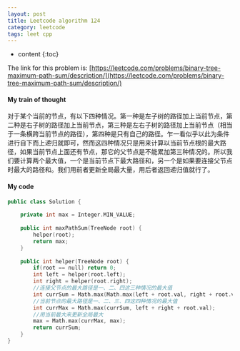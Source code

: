 ```yaml
---
layout: post
title: Leetcode algorithm 124
category: leetcode
tags: leet cpp
---
```


* content
{:toc}


The link for this problem is: [https://leetcode.com/problems/binary-tree-maximum-path-sum/description/](https://leetcode.com/problems/binary-tree-maximum-path-sum/description/)







#### My train of thought

对于某个当前的节点，有以下四种情况。第一种是左子树的路径加上当前节点，第二种是右子树的路径加上当前节点，第三种是左右子树的路径加上当前节点（相当于一条横跨当前节点的路径），第四种是只有自己的路径。乍一看似乎以此为条件进行自下而上递归就即可，然而这四种情况只是用来计算以当前节点根的最大路径，如果当前节点上面还有节点，那它的父节点是不能累加第三种情况的。所以我们要计算两个最大值，一个是当前节点下最大路径和，另一个是如果要连接父节点时最大的路径和。我们用前者更新全局最大量，用后者返回递归值就行了。



#### My code

```c++
public class Solution {
    
    private int max = Integer.MIN_VALUE;
    
    public int maxPathSum(TreeNode root) {
        helper(root);
        return max;
    }
    
    public int helper(TreeNode root) {
        if(root == null) return 0;
        int left = helper(root.left);
        int right = helper(root.right);
        //连接父节点的最大路径是一、二、四这三种情况的最大值
        int currSum = Math.max(Math.max(left + root.val, right + root.val), root.val);
        //当前节点的最大路径是一、二、三、四这四种情况的最大值
        int currMax = Math.max(currSum, left + right + root.val);
        //用当前最大来更新全局最大
        max = Math.max(currMax, max);
        return currSum;
    }
}
```




